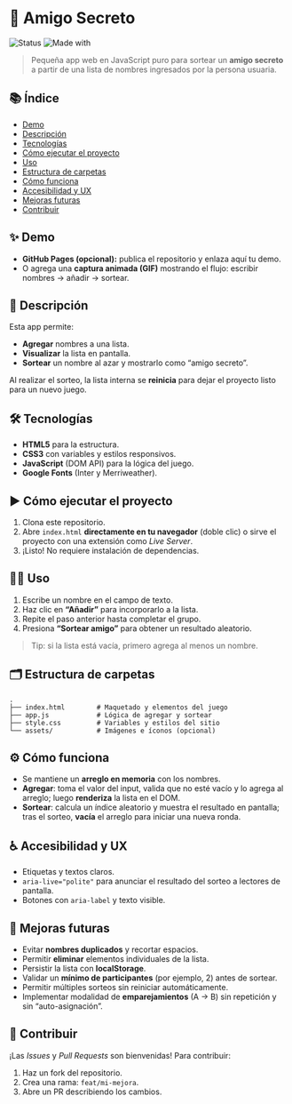 # 🎁 Amigo Secreto

![Status](https://img.shields.io/badge/STATUS-Completado-brightgreen)
![Made with](https://img.shields.io/badge/Made%20with-HTML%2FCSS%2FJS-blue)

> Pequeña app web en JavaScript puro para sortear un **amigo secreto** a partir de una lista de nombres ingresados por la persona usuaria.

## 📚 Índice

* [Demo](#-demo)
* [Descripción](#-descripción)
* [Tecnologías](#-tecnologías)
* [Cómo ejecutar el proyecto](#-cómo-ejecutar-el-proyecto)
* [Uso](#-uso)
* [Estructura de carpetas](#-estructura-de-carpetas)
* [Cómo funciona](#-cómo-funciona)
* [Accesibilidad y UX](#-accesibilidad-y-ux)
* [Mejoras futuras](#-mejoras-futuras)
* [Contribuir](#-contribuir)

## ✨ Demo

* **GitHub Pages (opcional):** publica el repositorio y enlaza aquí tu demo.
* O agrega una **captura animada (GIF)** mostrando el flujo: escribir nombres → añadir → sortear.

## 📝 Descripción

Esta app permite:

* **Agregar** nombres a una lista.
* **Visualizar** la lista en pantalla.
* **Sortear** un nombre al azar y mostrarlo como “amigo secreto”.

Al realizar el sorteo, la lista interna se **reinicia** para dejar el proyecto listo para un nuevo juego.

## 🛠 Tecnologías

* **HTML5** para la estructura.
* **CSS3** con variables y estilos responsivos.
* **JavaScript** (DOM API) para la lógica del juego.
* **Google Fonts** (Inter y Merriweather).

## ▶️ Cómo ejecutar el proyecto

1. Clona este repositorio.
2. Abre `index.html` **directamente en tu navegador** (doble clic) o sirve el proyecto con una extensión como *Live Server*.
3. ¡Listo! No requiere instalación de dependencias.

## 👩‍💻 Uso

1. Escribe un nombre en el campo de texto.
2. Haz clic en **“Añadir”** para incorporarlo a la lista.
3. Repite el paso anterior hasta completar el grupo.
4. Presiona **“Sortear amigo”** para obtener un resultado aleatorio.

> Tip: si la lista está vacía, primero agrega al menos un nombre.

## 🗂 Estructura de carpetas

```
.
├── index.html        # Maquetado y elementos del juego
├── app.js            # Lógica de agregar y sortear
├── style.css         # Variables y estilos del sitio
└── assets/           # Imágenes e íconos (opcional)
```

## ⚙️ Cómo funciona

* Se mantiene un **arreglo en memoria** con los nombres.
* **Agregar**: toma el valor del input, valida que no esté vacío y lo agrega al arreglo; luego **renderiza** la lista en el DOM.
* **Sortear**: calcula un índice aleatorio y muestra el resultado en pantalla; tras el sorteo, **vacía** el arreglo para iniciar una nueva ronda.

## ♿ Accesibilidad y UX

* Etiquetas y textos claros.
* `aria-live="polite"` para anunciar el resultado del sorteo a lectores de pantalla.
* Botones con `aria-label` y texto visible.

## 🚀 Mejoras futuras

* Evitar **nombres duplicados** y recortar espacios.
* Permitir **eliminar** elementos individuales de la lista.
* Persistir la lista con **localStorage**.
* Validar un **mínimo de participantes** (por ejemplo, 2) antes de sortear.
* Permitir múltiples sorteos sin reiniciar automáticamente.
* Implementar modalidad de **emparejamientos** (A → B) sin repetición y sin “auto-asignación”.

## 🤝 Contribuir

¡Las *Issues* y *Pull Requests* son bienvenidas! Para contribuir:

1. Haz un fork del repositorio.
2. Crea una rama: `feat/mi-mejora`.
3. Abre un PR describiendo los cambios.
